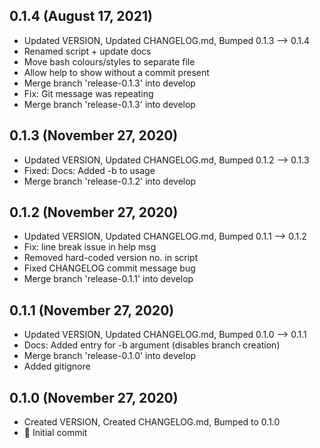 ## 0.1.4 (August 17, 2021)
- Updated VERSION, Updated CHANGELOG.md, Bumped 0.1.3 –> 0.1.4
- Renamed script + update docs
- Move bash colours/styles to separate file
- Allow help to show without a commit present
- Merge branch 'release-0.1.3' into develop
- Fix: Git message was repeating
- Merge branch 'release-0.1.3' into develop

## 0.1.3 (November 27, 2020)
- Updated VERSION, Updated CHANGELOG.md, Bumped 0.1.2 –> 0.1.3
- Fixed: Docs: Added -b to usage
- Merge branch 'release-0.1.2' into develop

## 0.1.2 (November 27, 2020)
- Updated VERSION, Updated CHANGELOG.md, Bumped 0.1.1 –> 0.1.2
- Fix: line break issue in help msg
- Removed hard-coded version no. in script
- Fixed CHANGELOG commit message bug
- Merge branch 'release-0.1.1' into develop

## 0.1.1 (November 27, 2020)
- Updated VERSION, Updated CHANGELOG.md, Bumped 0.1.0 –> 0.1.1
- Docs: Added entry for -b argument (disables branch creation)
- Merge branch 'release-0.1.0' into develop
- Added gitignore

## 0.1.0 (November 27, 2020)
- Created VERSION, Created CHANGELOG.md, Bumped to 0.1.0
- 🚀 Initial commit

